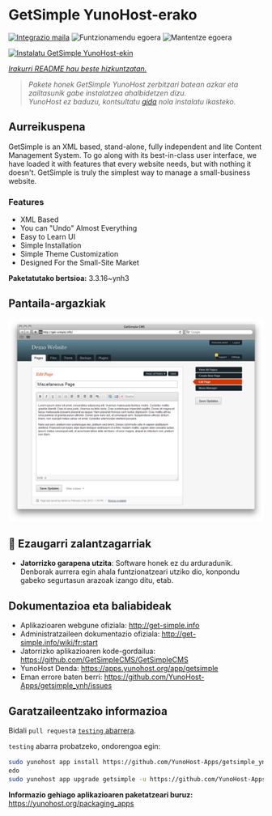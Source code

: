 <!--
Ohart ongi: README hau automatikoki sortu da <https://github.com/YunoHost/apps/tree/master/tools/readme_generator>ri esker
EZ editatu eskuz.
-->

# GetSimple YunoHost-erako

[![Integrazio maila](https://dash.yunohost.org/integration/getsimple.svg)](https://dash.yunohost.org/appci/app/getsimple) ![Funtzionamendu egoera](https://ci-apps.yunohost.org/ci/badges/getsimple.status.svg) ![Mantentze egoera](https://ci-apps.yunohost.org/ci/badges/getsimple.maintain.svg)

[![Instalatu GetSimple YunoHost-ekin](https://install-app.yunohost.org/install-with-yunohost.svg)](https://install-app.yunohost.org/?app=getsimple)

*[Irakurri README hau beste hizkuntzatan.](./ALL_README.md)*

> *Pakete honek GetSimple YunoHost zerbitzari batean azkar eta zailtasunik gabe instalatzea ahalbidetzen dizu.*  
> *YunoHost ez baduzu, kontsultatu [gida](https://yunohost.org/install) nola instalatu ikasteko.*

## Aurreikuspena

GetSimple is an XML based, stand-alone, fully independent and lite Content Management System. To go along with its best-in-class user interface, we have loaded it with features that every website needs, but with nothing it doesn't. GetSimple is truly the simplest way to manage a small-business website.

### Features

- XML Based
- You can "Undo" Almost Everything
- Easy to Learn UI
- Simple Installation
- Simple Theme Customization
- Designed For the Small-Site Market

**Paketatutako bertsioa:** 3.3.16~ynh3

## Pantaila-argazkiak

![GetSimple(r)en pantaila-argazkia](./doc/screenshots/screenshot_editpage.png)

## :red_circle: Ezaugarri zalantzagarriak

- **Jatorrizko garapena utzita**: Software honek ez du arduradunik. Denborak aurrera egin ahala funtzionatzeari utziko dio, konpondu gabeko segurtasun arazoak izango ditu, etab.

## Dokumentazioa eta baliabideak

- Aplikazioaren webgune ofiziala: <http://get-simple.info>
- Administratzaileen dokumentazio ofiziala: <http://get-simple.info/wiki/fr:start>
- Jatorrizko aplikazioaren kode-gordailua: <https://github.com/GetSimpleCMS/GetSimpleCMS>
- YunoHost Denda: <https://apps.yunohost.org/app/getsimple>
- Eman errore baten berri: <https://github.com/YunoHost-Apps/getsimple_ynh/issues>

## Garatzaileentzako informazioa

Bidali `pull request`a [`testing` abarrera](https://github.com/YunoHost-Apps/getsimple_ynh/tree/testing).

`testing` abarra probatzeko, ondorengoa egin:

```bash
sudo yunohost app install https://github.com/YunoHost-Apps/getsimple_ynh/tree/testing --debug
edo
sudo yunohost app upgrade getsimple -u https://github.com/YunoHost-Apps/getsimple_ynh/tree/testing --debug
```

**Informazio gehiago aplikazioaren paketatzeari buruz:** <https://yunohost.org/packaging_apps>
